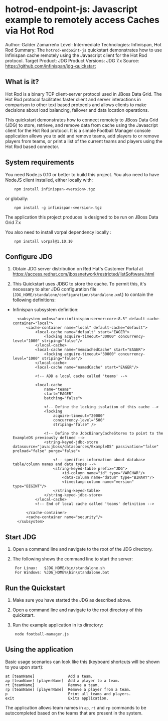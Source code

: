 hotrod-endpoint-js: Javascript example to remotely access Caches via Hot Rod
=========================================
Author: Galder Zamarreño
Level: Intermediate
Technologies: Infinispan, Hot Rod
Summary: The `hotrod-endpoint-js` quickstart demonstrates how to use 
Infinispan cache remotely using the Javascript client for the Hot Rod protocol.
Target Product: JDG
Product Versions: JDG 7.x
Source: <https://github.com/infinispan/jdg-quickstart>

What is it?
-----------

Hot Rod is a binary TCP client-server protocol used in JBoss Data Grid. 
The Hot Rod protocol facilitates faster client and server interactions in 
comparison to other text based protocols and allows clients to make 
decisions about load balancing, failover and data location operations.

This quickstart demonstrates how to connect remotely to JBoss Data Grid (JDG) 
to store, retrieve, and remove data from cache using the Javascript client for 
the Hot Rod protocol. It is a simple Football Manager console application 
allows you to add and remove teams, add players to or remove players from 
teams, or print a list of  the current teams and players using the Hot Rod 
based connector.


System requirements
-------------------

You need Node.js 0.10 or better to build this project. You also need to have NodeJS client installed, either locally with:

        npm install infinispan-<version>.tgz

or globally:

        npm install -g infinispan-<version>.tgz

The application this project produces is designed to be run on JBoss Data Grid 7.x

You also need to install vorpal dependency locally :

        npm install vorpal@1.10.10
 
Configure JDG
-------------

1. Obtain JDG server distribution on Red Hat's Customer Portal at 
https://access.redhat.com/jbossnetwork/restricted/listSoftware.html

2. This Quickstart uses JDBC to store the cache. To permit this, it's 
necessary to alter JDG configuration file (`JDG_HOME/standalone/configuration/standalone.xml`) 
to contain the following definitions:
   
* Infinispan subsystem definition:

        <subsystem xmlns="urn:infinispan:server:core:8.5" default-cache-container="local">
            <cache-container name="local" default-cache="default">
                <local-cache name="default" start="EAGER">
                    <locking acquire-timeout="30000" concurrency-level="1000" striping="false"/>
                </local-cache>
                <local-cache name="memcachedCache" start="EAGER">
                    <locking acquire-timeout="30000" concurrency-level="1000" striping="false"/>
                </local-cache>
                <local-cache name="namedCache" start="EAGER"/>

                <!-- ADD a local cache called 'teams' -->

                <local-cache
                    name="teams"
                    start="EAGER"
                    batching="false">

                    <!-- Define the locking isolation of this cache -->
                    <locking
                        acquire-timeout="20000"
                        concurrency-level="500"
                        striping="false" />

                    <!-- Define the JdbcBinaryCacheStores to point to the ExampleDS previously defined -->
                    <string-keyed-jdbc-store datasource="java:jboss/datasources/ExampleDS" passivation="false" preload="false" purge="false">

                        <!-- specifies information about database table/column names and data types -->
                        <string-keyed-table prefix="JDG">
                            <id-column name="id" type="VARCHAR"/>
                            <data-column name="datum" type="BINARY"/>
                            <timestamp-column name="version" type="BIGINT"/>
                        </string-keyed-table>
                    </string-keyed-jdbc-store>
                </local-cache>
                <!-- End of local cache called 'teams' definition -->

            </cache-container>
            <cache-container name="security"/>
        </subsystem>

Start JDG
---------

1. Open a command line and navigate to the root of the JDG directory.
2. The following shows the command line to start the server:

        For Linux:   $JDG_HOME/bin/standalone.sh
        For Windows: %JDG_HOME%\bin\standalone.bat


Run the Quickstart
------------------

1. Make sure you have started the JDG as described above.
2. Open a command line and navigate to the root directory of this quickstart.
3. Run the example application in its directory:

        node football-manager.js
 

Using the application
---------------------
Basic usage scenarios can look like this (keyboard shortcuts will be shown to you upon start):

    at [teamName]               Add a team.
    ap [teamName] [playerName]  Add a player to a team.
    rt [teamName]               Remove a team.
    rp [teamName] [playerName]  Remove a player from a team.
    p                           Print all teams and players.
    exit                        Exits application.

The application allows team names in `ap`, `rt` and `rp` commands to be 
autocompleted based on the teams that are present in the system.
